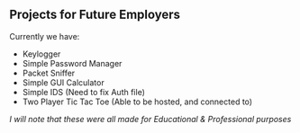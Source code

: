 ## Projects for Future Employers
Currently we have:  
- Keylogger  
- Simple Password Manager  
- Packet Sniffer
- Simple GUI Calculator
- Simple IDS (Need to fix Auth file)
- Two Player Tic Tac Toe (Able to be hosted, and connected to)

*I will note that these were all made for Educational & Professional purposes*
